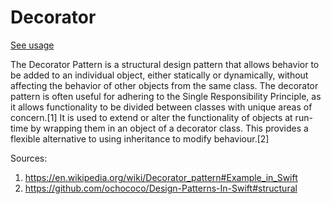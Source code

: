# Decorator
[See usage](https://github.com/asalom/Cocoa-Design-Patterns-in-Swift/tree/master/DesignPatterns/DesignPatternsTests/Decoupling/Decorator)

The Decorator Pattern is a structural design pattern that allows behavior to be added to an individual object, either statically or dynamically, without affecting the behavior of other objects from the same class. The decorator pattern is often useful for adhering to the Single Responsibility Principle, as it allows functionality to be divided between classes with unique areas of concern.[1]
It is used to extend or alter the functionality of objects at run- time by wrapping them in an object of a decorator class. This provides a flexible alternative to using inheritance to modify behaviour.[2]

Sources:
1. https://en.wikipedia.org/wiki/Decorator_pattern#Example_in_Swift
2. https://github.com/ochococo/Design-Patterns-In-Swift#structural